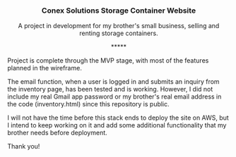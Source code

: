 
<h3 align="center">Conex Solutions Storage Container Website</h3>

  <p align="center">
    A project in development for my brother's small business, selling and renting storage containers.

  </p>
<p align="center">*****</p>

<p>Project is complete through the MVP stage, with most of the features planned in the wireframe.</p>
<p>The email function, when a user is logged in and submits an inquiry from the inventory page, has been tested and is working. However, I did not include my real Gmail app password or my brother's real email address in the code (inventory.html) since this repository is public.</p>
<p>I will not have the time before this stack ends to deploy the site on AWS, but I intend to keep working on it and add some additional functionality that my brother needs before deployment.</p>
<p>Thank you!</p>
